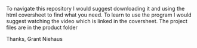 To navigate this repository I would suggest downloading it and using the html coversheet to find what you need. To learn to use the program I would suggest watching the video which is linked in the coversheet. The project files are in the product folder

Thanks, 
Grant Niehaus
